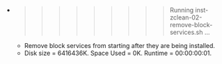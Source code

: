 * >>>>>>>>> Running inst-zclean-02-remove-block-services.sh ...
  * Remove block services from starting after they are being installed.
  * Disk size = 6416436K. Space Used = 0K. Runtime = 00:00:00:01.
